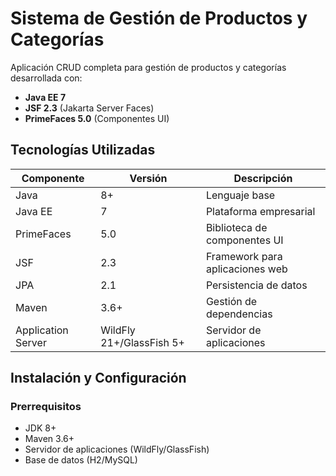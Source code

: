 # Sistema de Gestión de Productos y Categorías

Aplicación CRUD completa para gestión de productos y categorías desarrollada con:

- **Java EE 7**
- **JSF 2.3** (Jakarta Server Faces)
- **PrimeFaces 5.0** (Componentes UI)

## Tecnologías Utilizadas

| Componente       | Versión  | Descripción                          |
|------------------|----------|--------------------------------------|
| Java             | 8+       | Lenguaje base                        |
| Java EE          | 7        | Plataforma empresarial               |
| PrimeFaces       | 5.0      | Biblioteca de componentes UI         |
| JSF              | 2.3      | Framework para aplicaciones web      |
| JPA              | 2.1      | Persistencia de datos                |
| Maven            | 3.6+     | Gestión de dependencias              |
| Application Server| WildFly 21+/GlassFish 5+| Servidor de aplicaciones       |

## Instalación y Configuración

### Prerrequisitos
- JDK 8+
- Maven 3.6+
- Servidor de aplicaciones (WildFly/GlassFish)
- Base de datos (H2/MySQL)

